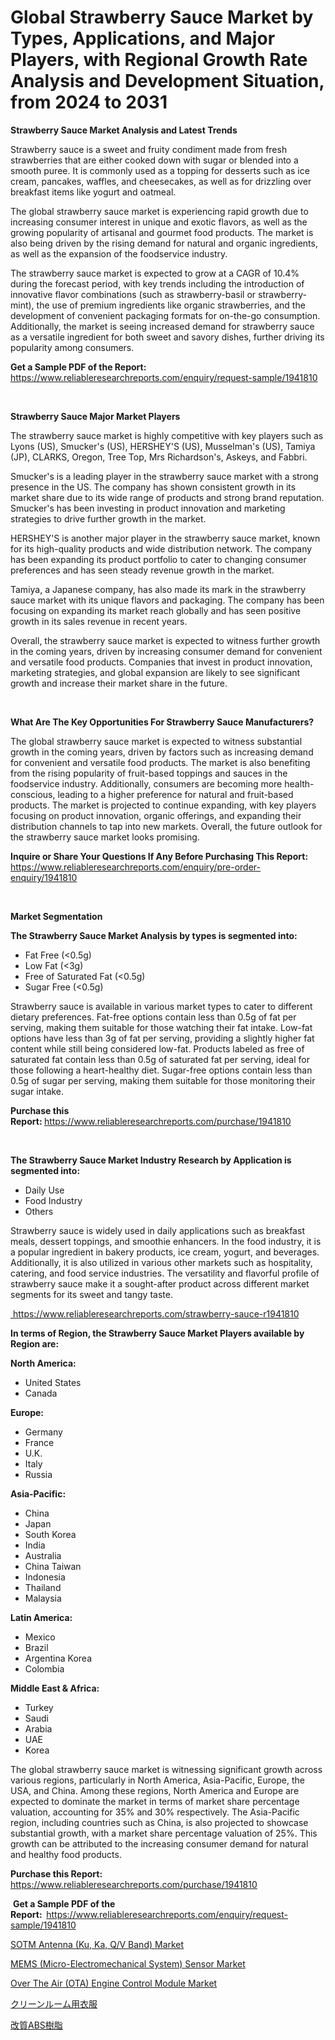 <p><h1>Global Strawberry Sauce Market by Types, Applications, and Major Players, with Regional Growth Rate Analysis and Development Situation, from 2024 to 2031</h1></p><p><strong>Strawberry Sauce Market Analysis and Latest Trends</strong></p>
<p><p>Strawberry sauce is a sweet and fruity condiment made from fresh strawberries that are either cooked down with sugar or blended into a smooth puree. It is commonly used as a topping for desserts such as ice cream, pancakes, waffles, and cheesecakes, as well as for drizzling over breakfast items like yogurt and oatmeal.</p><p>The global strawberry sauce market is experiencing rapid growth due to increasing consumer interest in unique and exotic flavors, as well as the growing popularity of artisanal and gourmet food products. The market is also being driven by the rising demand for natural and organic ingredients, as well as the expansion of the foodservice industry.</p><p>The strawberry sauce market is expected to grow at a CAGR of 10.4% during the forecast period, with key trends including the introduction of innovative flavor combinations (such as strawberry-basil or strawberry-mint), the use of premium ingredients like organic strawberries, and the development of convenient packaging formats for on-the-go consumption. Additionally, the market is seeing increased demand for strawberry sauce as a versatile ingredient for both sweet and savory dishes, further driving its popularity among consumers.</p></p>
<p><strong>Get a Sample PDF of the Report:&nbsp;</strong> <a href="https://www.reliableresearchreports.com/enquiry/request-sample/1941810">https://www.reliableresearchreports.com/enquiry/request-sample/1941810</a></p>
<p>&nbsp;</p>
<p><strong>Strawberry Sauce Major Market Players</strong></p>
<p><p>The strawberry sauce market is highly competitive with key players such as Lyons (US), Smucker's (US), HERSHEY'S (US), Musselman's (US), Tamiya (JP), CLARKS, Oregon, Tree Top, Mrs Richardson's, Askeys, and Fabbri.</p><p>Smucker's is a leading player in the strawberry sauce market with a strong presence in the US. The company has shown consistent growth in its market share due to its wide range of products and strong brand reputation. Smucker's has been investing in product innovation and marketing strategies to drive further growth in the market.</p><p>HERSHEY'S is another major player in the strawberry sauce market, known for its high-quality products and wide distribution network. The company has been expanding its product portfolio to cater to changing consumer preferences and has seen steady revenue growth in the market.</p><p>Tamiya, a Japanese company, has also made its mark in the strawberry sauce market with its unique flavors and packaging. The company has been focusing on expanding its market reach globally and has seen positive growth in its sales revenue in recent years.</p><p>Overall, the strawberry sauce market is expected to witness further growth in the coming years, driven by increasing consumer demand for convenient and versatile food products. Companies that invest in product innovation, marketing strategies, and global expansion are likely to see significant growth and increase their market share in the future.</p></p>
<p>&nbsp;</p>
<p><strong>What Are The Key Opportunities For Strawberry Sauce Manufacturers?</strong></p>
<p><p>The global strawberry sauce market is expected to witness substantial growth in the coming years, driven by factors such as increasing demand for convenient and versatile food products. The market is also benefiting from the rising popularity of fruit-based toppings and sauces in the foodservice industry. Additionally, consumers are becoming more health-conscious, leading to a higher preference for natural and fruit-based products. The market is projected to continue expanding, with key players focusing on product innovation, organic offerings, and expanding their distribution channels to tap into new markets. Overall, the future outlook for the strawberry sauce market looks promising.</p></p>
<p><strong>Inquire or Share Your Questions If Any Before Purchasing This Report:</strong> <a href="https://www.reliableresearchreports.com/enquiry/pre-order-enquiry/1941810">https://www.reliableresearchreports.com/enquiry/pre-order-enquiry/1941810</a></p>
<p>&nbsp;</p>
<p><strong>Market Segmentation</strong></p>
<p><strong>The Strawberry Sauce Market Analysis by types is segmented into:</strong></p>
<p><ul><li>Fat Free (<0.5g)</li><li>Low Fat (<3g)</li><li>Free of Saturated Fat (<0.5g)</li><li>Sugar Free (<0.5g)</li></ul></p>
<p><p>Strawberry sauce is available in various market types to cater to different dietary preferences. Fat-free options contain less than 0.5g of fat per serving, making them suitable for those watching their fat intake. Low-fat options have less than 3g of fat per serving, providing a slightly higher fat content while still being considered low-fat. Products labeled as free of saturated fat contain less than 0.5g of saturated fat per serving, ideal for those following a heart-healthy diet. Sugar-free options contain less than 0.5g of sugar per serving, making them suitable for those monitoring their sugar intake.</p></p>
<p><strong>Purchase this Report:&nbsp;</strong><a href="https://www.reliableresearchreports.com/purchase/1941810">https://www.reliableresearchreports.com/purchase/1941810</a></p>
<p>&nbsp;</p>
<p><strong>The Strawberry Sauce Market Industry Research by Application is segmented into:</strong></p>
<p><ul><li>Daily Use</li><li>Food Industry</li><li>Others</li></ul></p>
<p><p>Strawberry sauce is widely used in daily applications such as breakfast meals, dessert toppings, and smoothie enhancers. In the food industry, it is a popular ingredient in bakery products, ice cream, yogurt, and beverages. Additionally, it is also utilized in various other markets such as hospitality, catering, and food service industries. The versatility and flavorful profile of strawberry sauce make it a sought-after product across different market segments for its sweet and tangy taste.</p></p>
<p><a href="https://www.reliableresearchreports.com/strawberry-sauce-r1941810">&nbsp;https://www.reliableresearchreports.com/strawberry-sauce-r1941810</a></p>
<p><strong>In terms of Region, the Strawberry Sauce Market Players available by Region are:</strong></p>
<p>
    <p> <strong> North America: </strong>
        <ul>
            <li>United States</li>
            <li>Canada</li>
        </ul>
        </p> 
    <p> <strong> Europe: </strong>
        <ul>
            <li>Germany</li>
            <li>France</li>
            <li>U.K.</li>
            <li>Italy</li>
            <li>Russia</li>
        </ul>
        </p> 
    <p> <strong> Asia-Pacific: </strong>
        <ul>
            <li>China</li>
            <li>Japan</li>
            <li>South Korea</li>
            <li>India</li>
            <li>Australia</li>
            <li>China Taiwan</li>
            <li>Indonesia</li>
            <li>Thailand</li>
            <li>Malaysia</li>
        </ul>
        </p> 
    <p> <strong> Latin America: </strong>
        <ul>
            <li>Mexico</li>
            <li>Brazil</li>
            <li>Argentina Korea</li>
            <li>Colombia</li>
        </ul>
        </p> 
    <p> <strong> Middle East & Africa: </strong>
        <ul>
            <li>Turkey</li>
            <li>Saudi</li>
            <li>Arabia</li>
            <li>UAE</li>
            <li>Korea</li>
        </ul>
    </p>
    </p>
<p><p>The global strawberry sauce market is witnessing significant growth across various regions, particularly in North America, Asia-Pacific, Europe, the USA, and China. Among these regions, North America and Europe are expected to dominate the market in terms of market share percentage valuation, accounting for 35% and 30% respectively. The Asia-Pacific region, including countries such as China, is also projected to showcase substantial growth, with a market share percentage valuation of 25%. This growth can be attributed to the increasing consumer demand for natural and healthy food products.</p></p>
<p><strong>Purchase this Report: </strong><a href="https://www.reliableresearchreports.com/purchase/1941810">https://www.reliableresearchreports.com/purchase/1941810</a></p>
<p>&nbsp;<strong>Get a Sample PDF of the Report:&nbsp;&nbsp;</strong><a href="https://www.reliableresearchreports.com/enquiry/request-sample/1941810">https://www.reliableresearchreports.com/enquiry/request-sample/1941810</a></p>
<p><strong></strong></p>
<p><p><a href="https://www.linkedin.com/pulse/decoding-sotm-antenna-ku-ka-qv-band-market-metrics-share-trends-kqoac">SOTM Antenna (Ku, Ka, Q/V Band) Market</a></p><p><a href="https://github.com/AKSHATREPORTPRIME/Market-Research-Report-List-5/blob/main/mems-micro-electromechanical-system-sensor-market.md">MEMS (Micro-Electromechanical System) Sensor Market</a></p><p><a href="https://github.com/indrystar/Market-Research-Report-List-3/blob/main/over-the-air-ota-engine-control-module-market.md">Over The Air (OTA) Engine Control Module Market</a></p><p><a href="https://github.com/RaeJenkins1952/Market-Research-Report-List-1/blob/main/9721518150262.md">クリーンルーム用衣服</a></p><p><a href="https://github.com/andrade7361/Market-Research-Report-List-1/blob/main/5981861150261.md">改質ABS樹脂</a></p></p>